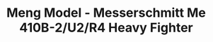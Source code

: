 ---
layout: product
title: "Meng Model - Messerschmitt Me 410B-2/U2/R4 Heavy Fighter"
price: "TBA" 
desc: "N/A"
img_path: "/assets/img/MMLS004.jpg"
brand: "N/A"
available: false
special_offer: false
new: false
soon: false
cat: "010000"
subcat: "011000"
subsubcat: "0N/A"
sifra: "MMLS004"
---